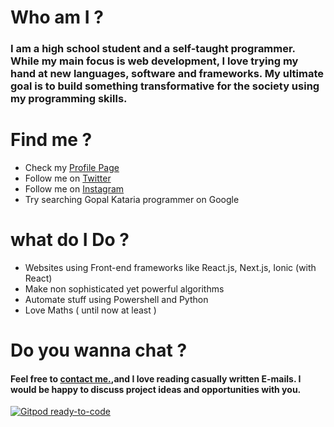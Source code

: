 



# Who am I ?

### **I am a high school student and a self-taught programmer. While my main focus is web development, I love trying my hand at new languages, software and frameworks. My ultimate goal is to build something transformative for the society using my programming skills.**

# Find me ?
* Check my [Profile Page ]( https://gopalkataria.web.app/ )
* Follow me on [Twitter ]( https://twitter.com/GopalKatariaGK)
* Follow me on [Instagram]( https://www.instagram.com/iam_gopalk/ )
* Try searching Gopal Kataria programmer on Google

# what do I Do ?
* Websites using Front-end frameworks like React.js, Next.js, Ionic (with React)
* Make non sophisticated yet powerful algorithms
* Automate stuff using Powershell and Python
* Love Maths ( until now at least )


# Do you wanna chat  ?
####  Feel free to [contact me.]( https://gopalkataria.web.app/contact),and I love reading casually written E-mails. I would be happy to discuss project ideas and opportunities with you.





[![Gitpod ready-to-code](https://img.shields.io/badge/Gitpod-ready--to--code-blue?logo=gitpod)](https://gitpod.io/#https://github.com/Gopalkataria/Gopalkataria)